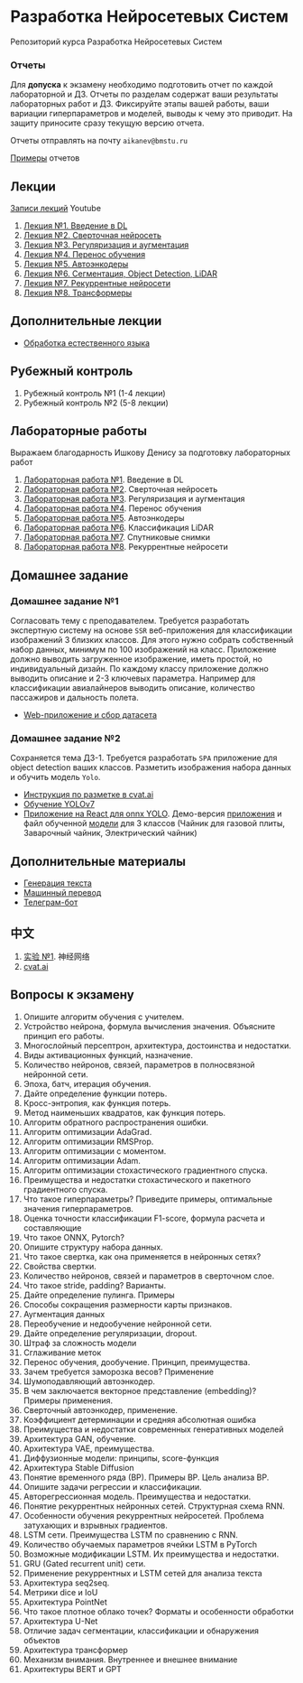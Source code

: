 # Разработка Нейросетевых Систем
Репозиторий курса Разработка Нейросетевых Систем

### Отчеты

Для **допуска** к экзамену необходимо подготовить отчет по каждой лабораторной и ДЗ. Отчеты по разделам содержат ваши результаты лабораторных работ и ДЗ. Фиксируйте этапы вашей работы, ваши вариации гиперпараметров и моделей, выводы к чему это приводит. На защиту приносите сразу текущую версию отчета.

Отчеты отправлять на почту ``aikanev@bmstu.ru``

[Примеры](/report/) отчетов

## Лекции
[Записи лекций](https://www.youtube.com/watch?v=RkuP6N9Kk5k&list=PLLELLTvDgUQ_d9eUj_3XVpAdGByuU37kT&index=3) Youtube

1. [Лекция №1. Введение в DL](https://github.com/iu5git/Deep-learning/blob/main/lectures/Lection_1_DL.pdf)
2. [Лекция №2. Сверточная нейросеть](https://github.com/iu5git/Deep-learning/blob/main/lectures/Lection_2_CNN.pdf)
3. [Лекция №3. Регуляризация и аугментация](https://github.com/iu5git/Deep-learning/blob/main/lectures/Lection_3_Data_Augmentation.pdf)
4. [Лекция №4. Перенос обучения](https://github.com/iu5git/Deep-learning/blob/main/lectures/Lection_4_Transfer_Learning.pdf)
5. [Лекция №5. Автоэнкодеры](https://github.com/iu5git/Deep-learning/blob/main/lectures/Lection_5_Autoencoders.pdf)
7. [Лекция №6. Сегментация, Object Detection, LiDAR](https://github.com/iu5git/Deep-learning/blob/main/lectures/Lection_LiDAR.pdf)
6. [Лекция №7. Рекуррентные нейросети](https://github.com/iu5git/Deep-learning/blob/main/lectures/Lection_RNN.pdf)
8. [Лекция №8. Трансформеры](https://github.com/iu5git/Deep-learning/blob/main/lectures/Lection_8_Transformer.pdf)

## Дополнительные лекции
- [Обработка естественного языка](https://github.com/iu5git/Deep-learning/blob/main/lectures/Lection_NLP.pdf)

## Рубежный контроль
1. Рубежный контроль №1 (1-4 лекции)
2. Рубежный контроль №2 (5-8 лекции)

## Лабораторные работы

Выражаем благодарность Ишкову Денису за подготовку лабораторных работ

1. [Лабораторная работа №1](https://github.com/iu5git/Deep-learning/blob/main/notebooks/Lab1.ipynb). Введение в DL
2. [Лабораторная работа №2](https://github.com/iu5git/Deep-learning/blob/main/notebooks/Lab2.ipynb). Сверточная нейросеть
3. [Лабораторная работа №3](https://github.com/iu5git/Deep-learning/blob/main/notebooks/Lab3.ipynb). Регуляризация и аугментация
4. [Лабораторная работа №4](https://github.com/iu5git/Deep-learning/blob/main/notebooks/Lab4.ipynb). Перенос обучения
5. [Лабораторная работа №5](https://github.com/iu5git/Deep-learning/blob/main/notebooks/Lab5.ipynb). Автоэнкодеры
6. [Лабораторная работа №6](https://github.com/iu5git/Deep-learning/blob/main/notebooks/tree_classification.ipynb). Классификация LiDAR
7. [Лабораторная работа №7](https://github.com/iu5git/Deep-learning/blob/main/notebooks/Forest_sat.ipynb). Спутниковые снимки
8. [Лабораторная работа №8](https://github.com/iu5git/Deep-learning/blob/main/notebooks/LSTM.ipynb). Рекуррентные нейросети

## Домашнее задание

### Домашнее задание №1
Согласовать тему с преподавателем. Требуется разработать экспертную систему на основе `SSR` веб-приложения для классификации изображений 3 близких классов. Для этого нужно собрать собственный набор данных, минимум по 100 изображений на класс. Приложение должно выводить загруженное изображение, иметь простой, но индивидуальный дизайн. По каждому классу приложение должно выводить описание и 2-3 ключевых параметра. Например для классификации авиалайнеров выводить описание, количество пассажиров и дальность полета.
- [Web-приложение и сбор датасета](https://github.com/iu5git/Deep-learning/blob/main/homework/homework1.md)

### Домашнее задание №2
Сохраняется тема ДЗ-1. Требуется разработать `SPA` приложение для object detection ваших классов. Разметить изображения набора данных и обучить модель `Yolo`.
- [Инструкция по разметке в cvat.ai](cvat)
- [Обучение YOLOv7](/notebooks/YOLOv7.ipynb)
- [Приложение на React для onnx YOLO](yolov7_ts). Демо-версия [приложения](https://iu5git.github.io/Deep-learning/) и файл обученной [модели](https://drive.google.com/file/d/1lpZMGNB9mYqHvFl_i6YU_U1sOLK0NDj_/view?usp=share_link) для 3 классов (Чайник для газовой плиты, Заварочный чайник, Электрический чайник)

## Дополнительные материалы
- [Генерация текста](https://github.com/iu5git/Deep-learning/blob/main/notebooks/Text_generation.ipynb)
- [Машинный перевод](https://github.com/iu5git/Deep-learning/blob/main/notebooks/Machine_Translation.ipynb)
- [Телеграм-бот](https://github.com/iu5git/Deep-learning/blob/main/homework2/task.md)

## 中文
1. [实验 №1](/notebooks/实验一.ipynb). 神经网络
2. [cvat.ai](cvat/中文.md)

## Вопросы к экзамену
1.	Опишите алгоритм обучения с учителем.
2.	Устройство нейрона, формула вычисления значения. Объясните принцип его работы. 
3.	Многослойный персептрон, архитектура, достоинства и недостатки.
4.	Виды активационных функций, назначение.
5.	Количество нейронов, связей, параметров в полносвязной нейронной сети.
6.	Эпоха, батч, итерация обучения.
7.  Дайте определение функции потерь.
8.	Кросс-энтропия, как функция потерь.
9.	Метод наименьших квадратов, как функция потерь.
10. Алгоритм обратного распространения ошибки.
11.	Алгоритм оптимизации AdaGrad.
12.	Алгоритм оптимизации RMSProp.
13.	Алгоритм оптимизации с моментом.
14.	Алгоритм оптимизации Adam.
15.	Алгоритм оптимизации стохастического градиентного спуска.
16. Преимущества и недостатки стохастического и пакетного градиентного спуска.
17.	Что такое гиперпараметры? Приведите примеры, оптимальные значения гиперпараметров.
18. Оценка точности классификации F1-score, формула расчета и составляющие
19. Что такое ONNX, Pytorch?
20. Опишите структуру набора данных.
21.	Что такое свертка, как она применяется в нейронных сетях?
22.	Свойства свертки.
23.	Количество нейронов, связей и параметров в сверточном слое.
24.	Что такое stride, padding? Варианты.
25. Дайте определение пулинга. Примеры
26. Способы сокращения размерности карты признаков.
27.	Аугментация данных
28.	Переобучение и недообучение нейронной сети.
29.	Дайте определение регуляризации, dropout.
30. Штраф за сложность модели
31. Сглаживание меток
32.	Перенос обучения, дообучение. Принцип, преимущества.
33. Зачем требуется заморозка весов? Применение
34.	Шумоподавляющий автоэнкодер.
35. В чем заключается векторное представление (embedding)? Примеры применения.
36. Сверточный автоэнкодер, применение.
37. Коэффициент детерминации и средняя абсолютная ошибка
38. Преимущества и недостатки современных генеративных моделей
39. Архитектура GAN, обучение.
40. Архитектура VAE, преимущества.
41. Диффузионные модели: принципы, score-функция
42. Архитектура Stable Diffusion
43.	Понятие временного ряда (ВР). Примеры ВР. Цель анализа ВР. 
44.	Опишите задачи регрессии и классификации.
45.	Авторегрессионная модель. Преимущества и недостатки.
46.	Понятие рекуррентных нейронных сетей. Структурная схема RNN.
47.	Особенности обучения рекуррентных нейросетей. Проблема затухающих и взрывных градиентов.
48.	LSTM сети. Преимущества LSTM по сравнению с RNN. 
49.	Количество обучаемых параметров ячейки LSTM в PyTorch
50.	Возможные модификации LSTM. Их преимущества и недостатки.
51.	GRU (Gated recurrent unit) сети.
52.	Применение рекуррентных и LSTM сетей для анализа текста
53. Архитектура seq2seq.
54. Метрики dice и IoU
55. Архитектура PointNet
56. Что такое плотное облако точек? Форматы и особенности обработки
57. Архитектура U-Net
58. Отличие задач сегментации, классификации и обнаружения объектов
59.	Архитектура трансформер
60.	Механизм внимания. Внутреннее и внешнее внимание
61. Архитектуры BERT и GPT